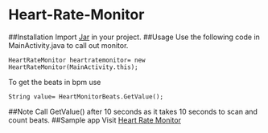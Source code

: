# Heart-Rate-Monitor
##Installation
Import [Jar](https://goo.gl/aQrA8q) in your project.
##Usage
Use the following code in MainActivity.java to call out monitor.
```
HeartRateMonitor heartratemonitor= new HeartRateMonitor(MainActivity.this);
```
To get the beats in bpm use
```
String value= HeartMonitorBeats.GetValue();
```
##Note
Call GetValue() after 10 seconds as it takes 10 seconds to scan and count beats.
##Sample app
Visit [Heart Rate Monitor](https://goo.gl/TirCYQ)

